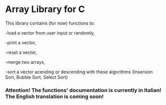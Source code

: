 # Array Library for C

This library contains (for now) functions to:

-load a vector from user input or randomly, 

-print a vector,

-reset a vector,

-merge two arrays,

-sort a vector acending or descending with these algorithms (Insersion Sort, Bubble Sort, Select Sort)

### Attention! The functions' documentation is currently in Italian! The English translation is coming soon!
